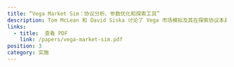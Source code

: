 ```yaml
---
title: “Vega Market Sim：协议分析、参数优化和探索工具”
description: Tom McLean 和 David Siska 讨论了 Vega 市场模拟及其在探索协议本身行为方面的用途，以及 DeFi 中基于代理的建模和模拟的优势。
links:
  - title:  查看 PDF
    link: /papers/vega-market-sim.pdf
position: 3
category: 实施
---
```

